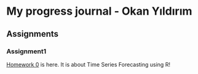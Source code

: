 # My progress journal - Okan Yıldırım

## Assignments

### Assignment1

[Homework 0](https://bu-ie-360.github.io/spring21-okanyildirimm/blob/gh-pages/Homework%200.html) is here. It is about Time Series Forecasting using R!
